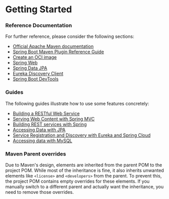 # Getting Started

### Reference Documentation
For further reference, please consider the following sections:

* [Official Apache Maven documentation](https://maven.apache.org/guides/index.html)
* [Spring Boot Maven Plugin Reference Guide](https://docs.spring.io/spring-boot/docs/3.3.1/maven-plugin/reference/html/)
* [Create an OCI image](https://docs.spring.io/spring-boot/docs/3.3.1/maven-plugin/reference/html/#build-image)
* [Spring Web](https://docs.spring.io/spring-boot/docs/3.3.1/reference/htmlsingle/index.html#web)
* [Spring Data JPA](https://docs.spring.io/spring-boot/docs/3.3.1/reference/htmlsingle/index.html#data.sql.jpa-and-spring-data)
* [Eureka Discovery Client](https://docs.spring.io/spring-cloud-netflix/docs/current/reference/html/#service-discovery-eureka-clients)
* [Spring Boot DevTools](https://docs.spring.io/spring-boot/docs/3.3.1/reference/htmlsingle/index.html#using.devtools)

### Guides
The following guides illustrate how to use some features concretely:

* [Building a RESTful Web Service](https://spring.io/guides/gs/rest-service/)
* [Serving Web Content with Spring MVC](https://spring.io/guides/gs/serving-web-content/)
* [Building REST services with Spring](https://spring.io/guides/tutorials/rest/)
* [Accessing Data with JPA](https://spring.io/guides/gs/accessing-data-jpa/)
* [Service Registration and Discovery with Eureka and Spring Cloud](https://spring.io/guides/gs/service-registration-and-discovery/)
* [Accessing data with MySQL](https://spring.io/guides/gs/accessing-data-mysql/)

### Maven Parent overrides

Due to Maven's design, elements are inherited from the parent POM to the project POM.
While most of the inheritance is fine, it also inherits unwanted elements like `<license>` and `<developers>` from the parent.
To prevent this, the project POM contains empty overrides for these elements.
If you manually switch to a different parent and actually want the inheritance, you need to remove those overrides.

